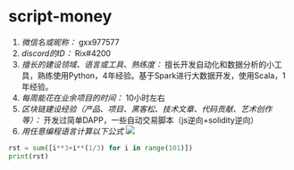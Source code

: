 # script-money

1. *微信名或昵称：* gxx977577
2. *discord的ID：* Rix#4200
3. *擅长的建设领域、语言或工具、熟练度：* 擅长开发自动化和数据分析的小工具，熟练使用Python，4年经验。基于Spark进行大数据开发，使用Scala，1年经验。
4. *每周能花在业余项目的时间：* 10小时左右
5. *区块链建设经验（产品、项目、黑客松、技术文章、代码贡献、艺术创作等）：* 开发过简单DAPP，一些自动交易脚本（js逆向+solidity逆向）
6. *用任意编程语言计算以下公式*
![](https://latex.codecogs.com/svg.image?\sum_{n=1}^{100}\left&space;(n^{3}-\sqrt[3]{n}&space;\right&space;))

```Python
rst = sum([i**3+i**(1/3) for i in range(101)])
print(rst)
```
